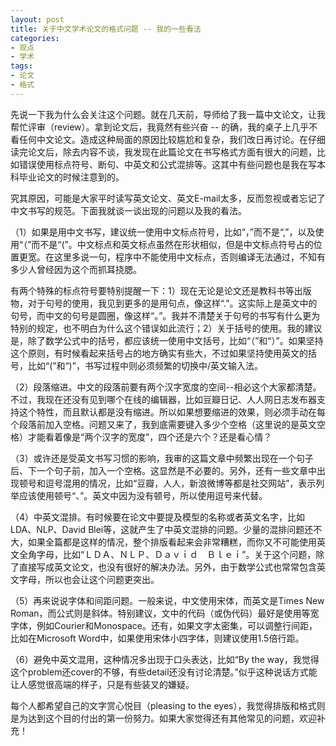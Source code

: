 ```yaml
---
layout: post
title: 关于中文学术论文的格式问题 -- 我的一些看法
categories: 
- 观点
- 学术
tags: 
- 论文
- 格式
---
```


先说一下我为什么会关注这个问题。就在几天前，导师给了我一篇中文论文，让我帮忙评审（review）。拿到论文后，我竟然有些兴奋 -- 的确，我的桌子上几乎不看任何中文论文。造成这种局面的原因比较尴尬和复杂，我们改日再讨论。在仔细读完论文后，除去内容不谈，我发现在此篇论文在书写格式方面有很大的问题，比如错误使用标点符号、断句、中英文和公式混排等。这其中有些问题也是我在写本科毕业论文的时候注意到的。

究其原因，可能是大家平时读写英文论文、英文E-mail太多，反而忽视或者忘记了中文书写的规范。下面我就谈一谈出现的问题以及我的看法。

（1）如果是用中文书写，建议统一使用中文标点符号，比如“，”而不是“,”，以及使用“（”而不是“(”。中文标点和英文标点虽然在形状相似，但是中文标点符号占的位置更宽。在这里多说一句，程序中不能使用中文标点，否则编译无法通过，不知有多少人曾经因为这个而抓耳挠腮。

有两个特殊的标点符号要特别提醒一下：1）现在无论是论文还是教科书等出版物，对于句号的使用，我见到更多的是用句点，像这样“.”。这实际上是英文中的句号，而中文的句号是圆圈，像这样“。”。我并不清楚关于句号的书写有什么更为特别的规定，也不明白为什么这个错误如此流行；2）关于括号的使用。我的建议是，除了数学公式中的括号，都应该统一使用中文括号，比如“（”和“）”。如果坚持这个原则，有时候看起来括号占的地方确实有些大，不过如果坚持使用英文的括号，比如“(”和“)”，书写过程中则必须频繁的切换中/英文输入法。

（2）段落缩进。中文的段落前要有两个汉字宽度的空间--相必这个大家都清楚。不过，我现在还没有见到哪个在线的编辑器，比如豆瓣日记、人人网日志发布器支持这个特性，而且默认都是没有缩进。所以如果想要缩进的效果，则必须手动在每个段落前加入空格。问题又来了，我到底需要键入多少个空格（这里说的是英文空格）才能看着像是“两个汉字的宽度”，四个还是六个？还是看心情？

（3）或许还是受英文书写习惯的影响，我审的这篇文章中频繁出现在一个句子后、下一个句子前，加入一个空格。这显然是不必要的。另外，还有一些文章中出现顿号和逗号混用的情况，比如“豆瓣，人人，新浪微博等都是社交网站”，表示列举应该使用顿号“、”。英文中因为没有顿号，所以使用逗号来代替。

（4）中英文混排。有时候要在论文中要提及模型的名称或者英文名字，比如LDA、NLP、David Blei等，这就产生了中英文混排的问题。少量的混排问题还不大，如果全篇都是这样的情况，整个排版看起来会非常糟糕，而你又不可能使用英文全角字母，比如“ＬＤＡ、ＮＬＰ、Ｄａｖｉｄ　Ｂｌｅｉ”。关于这个问题，除了直接写成英文论文，也没有很好的解决办法。另外，由于数学公式也常常包含英文字母，所以也会让这个问题更突出。

（5）再来说说字体和间距问题。一般来说，中文使用宋体，而英文是Times New Roman，而公式则是斜体。特别建议，文中的代码（或伪代码）最好是使用等宽字体，例如Courier和Monospace。还有，如果文字太密集，可以调整行间距，比如在Microsoft Word中，如果使用宋体小四字体，则建议使用1.5倍行距。

（6）避免中英文混用，这种情况多出现于口头表达，比如“By the way，我觉得这个problem还cover的不够，有些detail还没有讨论清楚。”似乎这种说话方式能让人感觉很高端的样子，只是有些装叉的嫌疑。

每个人都希望自己的文字赏心悦目（pleasing to the eyes），我觉得排版和格式则是为达到这个目的付出的第一份努力。如果大家觉得还有其他常见的问题，欢迎补充！
